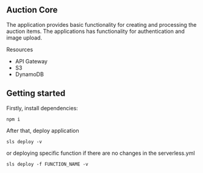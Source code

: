  ## Auction Core

The application provides basic functionality for creating and processing the auction items. The applications has functionality for authentication and image upload.

Resources
* API Gateway 
* S3
* DynamoDB


## Getting started
Firstly, install dependencies:
```
npm i
```
After that, deploy application
```
sls deploy -v
```
or deploying specific function if there are no changes in the serverless.yml

```
sls deploy -f FUNCTION_NAME -v
```
